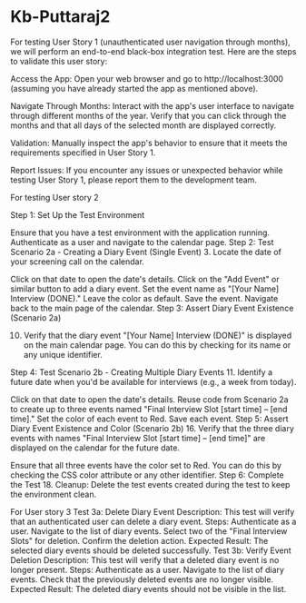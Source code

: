 # Kb-Puttaraj2
For testing User Story 1 (unauthenticated user navigation through months), we will perform an end-to-end black-box integration test. Here are the steps to validate this user story:

Access the App: Open your web browser and go to http://localhost:3000 (assuming you have already started the app as mentioned above).

Navigate Through Months: Interact with the app's user interface to navigate through different months of the year. Verify that you can click through the months and that all days of the selected month are displayed correctly.

Validation: Manually inspect the app's behavior to ensure that it meets the requirements specified in User Story 1.

Report Issues: If you encounter any issues or unexpected behavior while testing User Story 1, please report them to the development team.



For testing User story 2

Step 1: Set Up the Test Environment

Ensure that you have a test environment with the application running.
Authenticate as a user and navigate to the calendar page.
Step 2: Test Scenario 2a - Creating a Diary Event (Single Event)
3. Locate the date of your screening call on the calendar.

Click on that date to open the date's details.
Click on the "Add Event" or similar button to add a diary event.
Set the event name as "[Your Name] Interview (DONE)."
Leave the color as default.
Save the event.
Navigate back to the main page of the calendar.
Step 3: Assert Diary Event Existence (Scenario 2a)

10. Verify that the diary event "[Your Name] Interview (DONE)" is displayed on the main calendar page. You can do this by checking for its name or any unique identifier.

Step 4: Test Scenario 2b - Creating Multiple Diary Events
11. Identify a future date when you'd be available for interviews (e.g., a week from today).

Click on that date to open the date's details.
Reuse code from Scenario 2a to create up to three events named "Final Interview Slot [start time] – [end time]."
Set the color of each event to Red.
Save each event.
Step 5: Assert Diary Event Existence and Color (Scenario 2b)
16. Verify that the three diary events with names "Final Interview Slot [start time] – [end time]" are displayed on the calendar for the future date.

Ensure that all three events have the color set to Red. You can do this by checking the CSS color attribute or any other identifier.
Step 6: Complete the Test
18. Cleanup: Delete the test events created during the test to keep the environment clean.


For User story 3
Test 3a: Delete Diary Event
Description: This test will verify that an authenticated user can delete a diary event.
Steps:
Authenticate as a user.
Navigate to the list of diary events.
Select two of the "Final Interview Slots" for deletion.
Confirm the deletion action.
Expected Result: The selected diary events should be deleted successfully.
Test 3b: Verify Event Deletion
Description: This test will verify that a deleted diary event is no longer present.
Steps:
Authenticate as a user.
Navigate to the list of diary events.
Check that the previously deleted events are no longer visible.
Expected Result: The deleted diary events should not be visible in the list.



